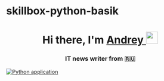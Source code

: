 # skillbox-python-basik

<h1 align="center">Hi there, I'm <a href="../../../" target="_blank">Andrey 
<img src="../../../../fluidicon.png" height="32"/></a></h1>
<h3 align="center">IT news writer from 🇷🇺</h3>


[![Python application](https://github.com/extybr/skillbox-python-basik/actions/workflows/python-app.yml/badge.svg)](https://github.com/extybr/skillbox-python-basik/actions/workflows/python-app.yml)
